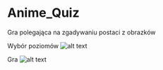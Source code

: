 # Anime_Quiz

Gra polegająca na zgadywaniu postaci z obrazków

Wybór poziomów 
![alt text](http://i.imgur.com/TKBUihE.png)

Gra 
![alt text](http://i.imgur.com/7ejZglR.png)
